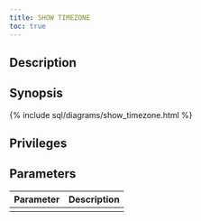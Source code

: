 ```yaml
---
title: SHOW TIMEZONE
toc: true
---
```


## Description

## Synopsis

{% include sql/diagrams/show_timezone.html %}

## Privileges

## Parameters

| Parameter | Description |
|-----------|-------------|
|  |  |